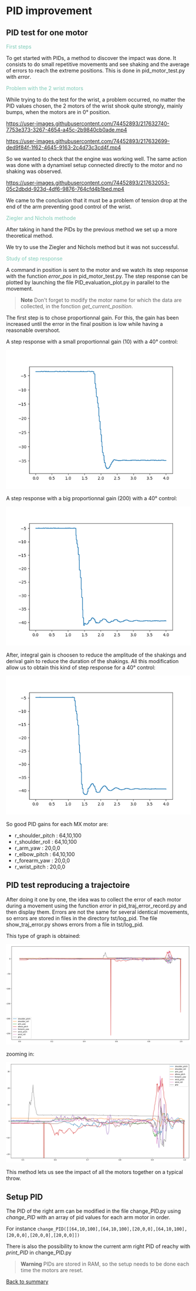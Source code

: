 # PID improvement

## PID test for one motor

<span style="color: #7ECBB7">
First steps
</span>

To get started with PIDs, a method to discover the impact was done. It consists to do small repetitive movements and see shaking and the average of errors to reach the extreme positions. This is done in pid_motor_test.py with *error*.

<span style="color: #7ECBB7">
Problem with the 2 wrist motors
</span>

While trying to do the test for the wrist, a problem occurred, no matter the PID values chosen, the 2 motors of the wrist shook quite strongly, mainly bumps, when the motors are in 0° position. 

https://user-images.githubusercontent.com/74452893/217632740-7753e373-3267-4654-a45c-2b9840cb0ade.mp4

https://user-images.githubusercontent.com/74452893/217632699-ded9f84f-1f62-4645-9163-2c4d73c3cd4f.mp4

So we wanted to check that the engine was working well. The same action was done with a dynamixel setup connected directly to the motor and no shaking was observed. 

https://user-images.githubusercontent.com/74452893/217632053-05c2dbdd-923d-4df6-9876-764cfd4b1bed.mp4

We came to the conclusion that it must be a problem of tension drop at the end of the arm preventing good control of the wrist.

<span style="color: #7ECBB7">
Ziegler and Nichols methode
</span>

After taking in hand the PIDs by the previous method we set up a more theoretical method. 

We try to use the Ziegler and Nichols method but it was not successful.

<span style="color: #7ECBB7">
Study of step response 
</span>

A command in position is sent to the motor and we watch its step response with the function *error_pos* in pid_motor_test.py. The step response can be plotted by launching the file PID_evaluation_plot.py in parallel to the movement. 
> **Note**
> Don't forget to modify the motor name for which the data are collected, in the fonction *get_current_position*.

The first step is to chose proportionnal gain. For this, the gain has been increased until the error in the final position is low while having a reasonable overshoot. 

A step response with a small proportionnal gain (10) with a 40° control:

![pid_petit_Kp](../images/PID10%2C0%2C0_shoulder.png)

A step response with a big proportionnal gain (200) with a 40° control:

![pid_grand_Kp](../images/PID200%2C0%2C0_shoulder.png)

After, integral gain is choosen to reduce the amplitude of the shakings and derival gain to reduce the duration of the shakings. All this modification allow us to obtain this kind of step response for a 40° control: 

![bon_pid](../images/PID64%2C10%2C100_shoulder.png)

So good PID gains for each MX motor are:

- r_shoulder_pitch : 64,10,100
- r_shoulder_roll : 64,10,100
- r_arm_yaw : 20,0,0
- r_elbow_pitch : 64,10,100
- r_forearm_yaw : 20,0,0
- r_wrist_pitch : 20,0,0

## PID test reproducing a trajectoire

After doing it one by one, the idea was to collect the error of each motor during a movement using the function *error* in pid_traj_error_record.py and then display them. Errors are not the same for several identical movements, so errors are stored in files in the directory tst/log_pid. The file show_traj_error.py shows errors from a file in tst/log_pid. 

This type of graph is obtained:

![pid_test](../images/pid_graph.png)

zooming in:

![pid_zoom](../images/pid_graph_zoom.png)

This method lets us see the impact of all the motors together on a typical throw.


## Setup PID

The PID of the right arm can be modified in the file change_PID.py using *change_PID* with an array of pid values for each arm motor in order. 

For instance ```change_PID([[64,10,100],[64,10,100],[20,0,0],[64,10,100],[20,0,0],[20,0,0],[20,0,0]]) ```

There is also the possibility to know the current arm right PID of reachy with *print_PID* in change_PID.py 

> **Warning**
> PIDs are stored in RAM, so the setup needs to be done each time the motors are reset.

[Back to summary](README.md)
